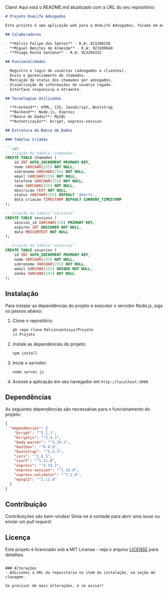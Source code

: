Claro! Aqui está o README.md atualizado com a URL do seu repositório:

```markdown
# Projeto OneLife Advogados

Este projeto é uma aplicação web para a OneLife Advogados, focada em maximizar a captação de clientes e divulgar os serviços oferecidos. O site inclui funcionalidades para facilitar a interação com clientes, como formulários de contato e agendamento de consultas.

## Colaboradores

- **Kelvin Felipe dos Santos** - R.A: 923200158
- **Miguel Benites de Almeida** - R.A: 923209649
- **Thiago Rocha Santana** - R.A: 923204332

## Funcionalidades

- Registro e login de usuários (advogados e clientes).
- Envio e gerenciamento de chamados.
- Marcação de status dos chamados por advogados.
- Visualização de informações do usuário logado.
- Interface responsiva e atraente.

## Tecnologias Utilizadas

- **Frontend**: HTML, CSS, JavaScript, Bootstrap
- **Backend**: Node.js, Express
- **Banco de Dados**: MySQL
- **Autenticação**: bcrypt, express-session

## Estrutura do Banco de Dados

### Tabelas Criadas

```sql
-- Criação da tabela "chamados"
CREATE TABLE chamados (
    id INT AUTO_INCREMENT PRIMARY KEY,
    nome VARCHAR(255) NOT NULL,
    sobrenome VARCHAR(255) NOT NULL,
    email VARCHAR(255) NOT NULL,
    telefone VARCHAR(255) NOT NULL,
    ramo VARCHAR(255) NOT NULL,
    descricao TEXT NOT NULL,
    status VARCHAR(255) DEFAULT 'Aberto',
    data_criacao TIMESTAMP DEFAULT CURRENT_TIMESTAMP
);

-- Criação da tabela "sessions"
CREATE TABLE sessions (
    session_id VARCHAR(128) PRIMARY KEY,
    expires INT UNSIGNED NOT NULL,
    data MEDIUMTEXT NOT NULL
);

-- Criação da tabela "usuarios"
CREATE TABLE usuarios (
    id INT AUTO_INCREMENT PRIMARY KEY,
    nome VARCHAR(255) NOT NULL,
    sobrenome VARCHAR(255) NOT NULL,
    email VARCHAR(255) UNIQUE NOT NULL,
    senha VARCHAR(255) NOT NULL
);
```

## Instalação

Para instalar as dependências do projeto e executar o servidor Node.js, siga os passos abaixo:

1. Clone o repositório:

   ```bash
   gh repo clone Kelvinsantosyz/Projeto
   cd Projeto
   ```

2. Instale as dependências do projeto:

   ```bash
   npm install
   ```

3. Inicie o servidor:

   ```bash
   node server.js
   ```

4. Acesse a aplicação em seu navegador em `http://localhost:3000`.

## Dependências

As seguintes dependências são necessárias para o funcionamento do projeto:

```json
{
  "dependencies": {
    "bcrypt": "^5.1.1",
    "bcryptjs": "^2.4.3",
    "body-parser": "^1.20.2",
    "bootbox": "^6.0.0",
    "bootstrap": "^5.3.3",
    "cors": "^2.8.5",
    "csurf": "^1.11.0",
    "express": "^4.19.2",
    "express-session": "^1.18.0",
    "express-validator": "^7.2.0",
    "mysql2": "^3.11.0"
  }
}
```

## Contribuição

Contribuições são bem-vindas! Sinta-se à vontade para abrir uma *issue* ou enviar um *pull request*.

## Licença

Este projeto é licenciado sob a MIT License - veja o arquivo [LICENSE](LICENSE) para detalhes.
```

### Alterações
- Adicionei a URL do repositório no item de instalação, na seção de clonagem.

Se precisar de mais alterações, é só avisar!
